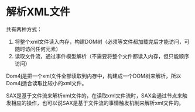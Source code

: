 # 解析XML文件

共有两种方式：

1. 将整个xml文件读入内存，构建DOM树（必须等文件都加载完后才能访问，可随时访问任何元素）
2. 读取文件流，通过事件模型解析（不需要将整个文件都读入内存，但只能顺序访问）

Dom4j是把一个xml文件全部读取到内存中，构建成一个DOM树来解析，所以Dom4j适合读取比较小的xml文件。

SAX是基于文件流来解析xml文件的，在读取xml文件流时，SAX会通过节点来触发相应的操作，也可以说SAX是基于文件流的事情触发机制来解析xml文件的。

